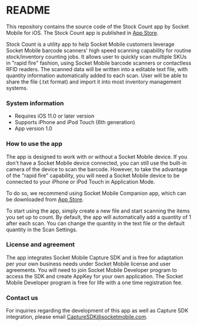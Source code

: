 
# README #


This repository contains the source code of the Stock Count app by Socket Mobile for iOS. The Stock Count app is published in [App Store](https://itunes.apple.com/us/app/stock-count-by-socket-mobile/id1351421444?ls=1&mt=8). 

Stock Count is a utility app to help Socket Mobile customers leverage Socket Mobile barcode scanners' high speed scanning capability for routine stock/inventory counting jobs. It allows user to quickly scan multiple SKUs in "rapid fire" fashion, using Socket Mobile barcode scanners or contactless RFID readers. The scanned data will be written into a editable text file, with quantity information automatically added to each scan. User will be able to share the file (.txt format) and import it into most inventory management systems. 


### System information ###

* Requires iOS 11.0 or later version
* Supports iPhone and iPod Touch (6th generation)
* App version 1.0


### How to use the app ###

The app is designed to work with or without a Socket Mobile device. If you don't have a Socket Mobile device connected, you can still use the built-in camera of the device to scan the barcode. However, to take the advantage of the "rapid fire" capability, you will need a Socket Mobile device to be connected to your iPhone or iPod Touch in Application Mode. 

To do so, we recommend using Socket Mobile Companion app, which can be downloaded from [App Store](https://itunes.apple.com/us/app/socket-mobile-companion/id1175638950).  

To start using the app, simply create a new file and start scanning the items you set up to count. By default, the app will automatically add a quantity of 1 after each scan. You can change the quantity in the text file or the default quantity in the Scan Settings. 


### License and agreement ###

The app integrates Socket Mobile Capture SDK and is free for adaptation per your own business needs under Socket Mobile license and user agreements. You will need to join Socket Mobile Developer program to access the SDK and create AppKey for your own application. The Socket Mobile Developer program is free for life with a one time registration fee. 


### Contact us ###

For inquiries regarding the development of this app as well as Capture SDK integration, please email CaptureSDK@socketmobile.com. 
